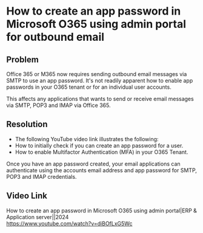 # How to create an app password in Microsoft O365 using admin portal for outbound email

## Problem
Office 365 or M365 now requires sending outbound email messages via SMTP to use an app password. It's not readily apparent how to enable app passwords in your O365 tenant or for an individual user accounts.

This affects any applications that wants to send or receive email messages via SMTP, POP3 and IMAP via Office 365.

## Resolution
- The following YouTube video link illustrates the following:
- How to initially check if you can create an app password for a user.
- How to enable Multifactor Authentication (MFA) in your O365 Tenant.

Once you have an app password created, your email applications can authenticate using the accounts email address and app password for SMTP, POP3 and IMAP credentials.   

## Video Link
How to create an app password in Microsoft O365 using admin portal|ERP & Application server||2024   
https://www.youtube.com/watch?v=diBOfLxG5Wc 

